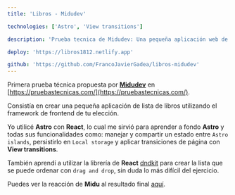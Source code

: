 ```yaml
---
title: 'Libros - Midudev'

technologies: ['Astro', 'View transitions']

description: 'Prueba tecnica de Midudev: Una pequeña aplicación web de lista de libros'

deploy: 'https://libros1812.netlify.app'

github: 'https://github.com/FrancoJavierGadea/libros-midudev' 
---
```


Primera prueba técnica propuesta por **[Midudev](https://www.youtube.com/@midudev)** en [https://pruebastecnicas.com/](https://pruebastecnicas.com/).

Consistía en crear una pequeña aplicación de lista de libros utilizando el framework de frontend de tu elección.

Yo utilicé **Astro** con **React**, lo cual me sirvió para aprender a fondo **Astro** y todas sus funcionalidades como: manejar y compartir un estado entre `Astro islands`, persistirlo en `Local storage` y aplicar transiciones de página con **View transitions**.

También aprendí a utilizar la librería de **React** [dndkit](https://dndkit.com/) para crear la lista que se puede ordenar con `drag and drop`, sin duda lo más difícil del ejercicio.


Puedes ver la reacción de **Midu** al resultado final [aquí](https://youtu.be/ckxEn4vRJ2c).
